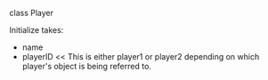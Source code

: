 class Player

Initialize takes:
- name
- playerID << This is either player1 or player2 depending on which player's object is being referred to.

